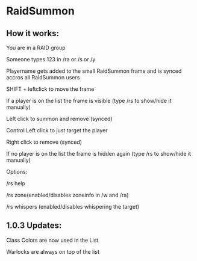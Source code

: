 # RaidSummon

## How it works:
You are in a RAID group

Someone types 123 in /ra or /s or /y

Playername gets added to the small RaidSummon frame and is synced accros all RaidSummon users

SHIFT + leftclick to move the frame

If a player is on the list the frame is visible (type /rs to show/hide it manually)

Left click to summon and remove (synced)

Control Left click to just target the player

Right click to remove (synced)


If no player is on the list the frame is hidden again (type /rs to show/hide it manually)


Options:

/rs help

/rs zone(enabled/disables zoneinfo in /w and /ra)

/rs whispers (enabled/disables whispering the target)


## 1.0.3 Updates:
Class Colors are now used in the List

Warlocks are always on top of the list
